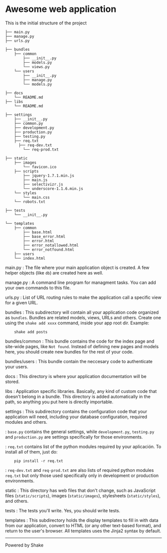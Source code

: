 
# Awesome web application

This is the initial structure of the project

    ├── main.py
    ├── manage.py
    ├── urls.py

    ├── bundles
        ├── common
            ├── __init__.py
            ├── models.py
            └── views.py
        └── users
            ├── __init__.py
            ├── manage.py
            └── models.py

    ├── docs
        └── README.md
    ├── libs
        └── README.md

    ├── settings
        ├── __init__.py
        ├── common.py
        ├── development.py
        ├── production.py
        ├── testing.py
	    ├── req.txt
		  ├── req-dev.txt
			└── req-prod.txt

    ├── static
        ├── images
            └── favicon.ico
        ├── scripts
            ├── jquery-1.7.1.min.js
            ├── main.js
            ├── selectivizr.js
            └── underscore-1.1.6.min.js
        └── styles
            └── main.css
        └── robots.txt

    ├── tests
        └── __init__.py

    └── templates
        ├── common
            ├── base.html
            ├── base_error.html
            ├── error.html
            ├── error_notallowed.html
            └── error_notfound.html
        ├── users
        └── index.html


main.py
:   The file where your main application object is created. A few helper objects (like `db`) are created here as well.

manage.py
:   A command line program for managment tasks. You can add your own commands to this file.

urls.py
:   List of URL routing rules to make the application call a specific view for a given URL.

bundles
:   This subdirectory will contain all your application code organized as `bundles`. Bundles are related models, views, URLs and others.
    Create one using the `shake add xxxx` command, inside your app root dir.
    Example:

        shake add posts

bundles/common
:   This bundle contains the code for the index page and site-wide pages, like `Not found`.
    Instead of defining new pages and models here, you should create new bundles for the rest of your code.

bundles/users
:   This bundle contain the neccesary code to authenticate your users.

docs
:   This directory is where your application documentation will be stored.

libs
:   Application specific libraries. Basically, any kind of custom code that doesn't belong in a bundle. This directory is added automatically in the path, so anything you put here is directly importable.

settings
:   This subdirectory contains the configuration code that your application will need, including your database configuration, required modules and others.

:   `base.py` contains the general settings, while `development.py`, `testing.py` and `production.py` are settings specifically for those environments.

:   `req.txt` contains list of the python modules required by your aplicación. To install all of them, just do:

        pip install -r req.txt

:   `req-dev.txt` and `req-prod.txt` are also lists of required python modules `req.txt` but only those used specifically only in development or production environments.

static
:   This directory has web files that don't change, such as JavaScript files (`static/scripts`), images  (`static/images`), stylesheets (`static/styles`), and others.

tests
:   The tests you'll write. Yes, you should write tests.

templates
:   This subdirectory holds the display templates to fill in with data from our application, convert to HTML (or any other text-based format), and return to the user's browser. All templates uses the Jinja2 syntax by default.


-----
Powered by Shake
